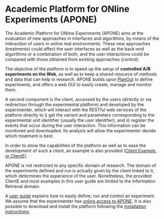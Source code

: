 
# Academic Platform for ONline Experiments (APONE)

The Academic Platform for ONline Experiments (APONE) aims at the evaluation of new approaches in interfaces and algorithms, by means of the interaction of users in online real environments. These new approaches (treatments) could affect the user interfaces as well as the back-end algorithms or a combination of both, and the user interactions could be compared with those obtained from existing approaches (control).

The objective of the platform is to speed up the setup of **controlled A/B experiments on the Web**, as well as to keep a shared resource of methods and data that can help in research. APONE builds upon [PlanOut](https://facebook.github.io/planout/) to define experiments, and offers a web GUI to easily create, manage and monitor them.

A second component is the client, accessed by the users (directly or via redirection through the experimental platform) and developed by the experimenter, which will interact with the RESTful web services of the platform directly to i) get the variant and parameters corresponding to the experimental unit identifier (usually the user identifier), and ii) register the events that occur during the user interaction. This information can be monitored and downloaded. Its analysis will allow the experimenter decide which treatment is best.

In order to show the capabilities of the platform as well as to ease the development of such a client, an example is also provided ([Client Example, or ClientE](https://github.com/marrerom/ClientE)).

APONE is not restricted to any specific domain of research. The domain of the experiments defined and run is actually given by the client linked to it, which determines the experience of the user. Nonetheless, the provided ClientE and most examples in this user guide are limited to the Information Retrieval domain.

A [user guide](https://github.com/marrerom/APONE/userguide.pdf) explains how to easily define, run and control an experiment. We assume that the experimenter has [online access to APONE](http://ireplatform.ewi.tudelft.nl:8080/APONE). It is also possible to download and install the platform following the [installation instructions](https://github.com/marrerom/APONE/install.pdf).